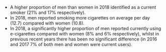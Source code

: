 * A higher proportion of men than women in 2018 identified as a current smoker (21% and 17% respectively).
* In 2018, men reported smoking more cigarettes on average per day (12.7) compared with women (10.8).
* In 2018, a significantly higher proportion of men reported currently using e-cigarettes compared with women (8% and 6% respectively), whilst in previous recent years there has been no significant difference (in 2016 and 2017 7% of both men and women were current users).



